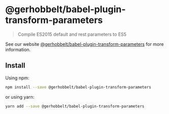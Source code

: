 # @gerhobbelt/babel-plugin-transform-parameters

> Compile ES2015 default and rest parameters to ES5

See our website [@gerhobbelt/babel-plugin-transform-parameters](https://babeljs.io/docs/en/next/babel-plugin-transform-parameters.html) for more information.

## Install

Using npm:

```sh
npm install --save @gerhobbelt/babel-plugin-transform-parameters
```

or using yarn:

```sh
yarn add --save @gerhobbelt/babel-plugin-transform-parameters
```
